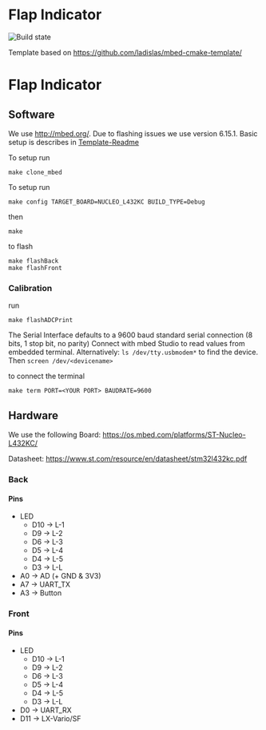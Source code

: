 # Flap Indicator

![Build state](https://github.com/bkolb/FlapIndicator-mbed/actions/workflows/build.yml/badge.svg?event=push)



Template based on https://github.com/ladislas/mbed-cmake-template/
# Flap Indicator

## Software
We use http://mbed.org/. Due to flashing issues we use version 6.15.1. Basic setup is describes in [Template-Readme](Template-Readme.md)

To setup run
```
make clone_mbed
```

To setup run
```
make config TARGET_BOARD=NUCLEO_L432KC BUILD_TYPE=Debug
```
then
```
make
```
to flash
```
make flashBack
make flashFront
```

### Calibration
run
```
make flashADCPrint
```

The Serial Interface defaults to a 9600 baud standard serial connection (8 bits, 1 stop bit, no parity)
Connect with mbed Studio to read values from embedded terminal.
Alternatively:
`ls /dev/tty.usbmodem*` to find the device. Then `screen /dev/<devicename>`

to connect the terminal
```
make term PORT=<YOUR PORT> BAUDRATE=9600
```

## Hardware

We use the following Board: https://os.mbed.com/platforms/ST-Nucleo-L432KC/

Datasheet: https://www.st.com/resource/en/datasheet/stm32l432kc.pdf


### Back
#### Pins
* LED
  * D10 -> L-1
  * D9 -> L-2
  * D6 -> L-3
  * D5 -> L-4
  * D4 -> L-5
  * D3 -> L-L
* A0 -> AD (+ GND & 3V3)
* A7 -> UART_TX
* A3 -> Button

### Front
#### Pins
* LED
  * D10 -> L-1
  * D9 -> L-2
  * D6 -> L-3
  * D5 -> L-4
  * D4 -> L-5
  * D3 -> L-L
* D0 -> UART_RX
* D11 -> LX-Vario/SF

